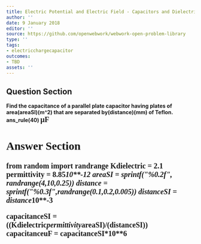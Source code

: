 ```yaml
---
title: Electric Potential and Electric Field - Capacitors and Dielectrics
author: ''
date: 9 January 2018
editor: ''
source: https://github.com/openwebwork/webwork-open-problem-library
type: ''
tags:
- electricchargecapacitor
outcomes:
- TBD
assets: ''
---
```


## Question Section 

<b>
Find the capacitance of a parallel plate capacitor having plates of area(areaSI)(m^2) that are separated by(distance)(mm) of Teflon.
ans_rule(40) <span style="font-family: 'Times'; Font-size: 20px";>&mu;F<span>



## Answer Section

from random import randrange
Kdielectric = 2.1
permittivity = 8.85*10**-12
areaSI = sprintf("%0.2f", randrange(4,10,0.25))
distance = sprintf("%0.3f",randrange(0.1,0.2,0.005))
distanceSI = distance*10**-3

capacitanceSI = ((Kdielectric*permittivity*areaSI)/(distanceSI))
capacitanceuF = capacitanceSI*10**6